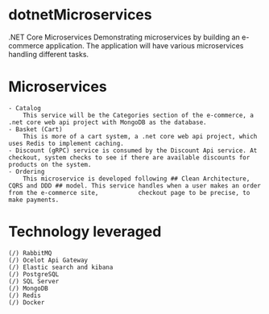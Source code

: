 # dotnetMicroservices
.NET Core Microservices
Demonstrating microservices by building an e-commerce application. The application will have various microservices handling different tasks.

# Microservices
    - Catalog
        This service will be the Categories section of the e-commerce, a .net core web api project with MongoDB as the database.
    - Basket (Cart)
        This is more of a cart system, a .net core web api project, which uses Redis to implement caching.
    - Discount (gRPC) service is consumed by the Discount Api service. At checkout, system checks to see if there are available discounts for products on the system.
    - Ordering
        This microservice is developed following ## Clean Architecture, CQRS and DDD ## model. This service handles when a user makes an order from the e-commerce site,           checkout page to be precise, to make payments.

# Technology leveraged
    (/) RabbitMQ
    (/) Ocelot Api Gateway
    (/) Elastic search and kibana
    (/) PostgreSQL
    (/) SQL Server
    (/) MongoDB
    (/) Redis
    (/) Docker

